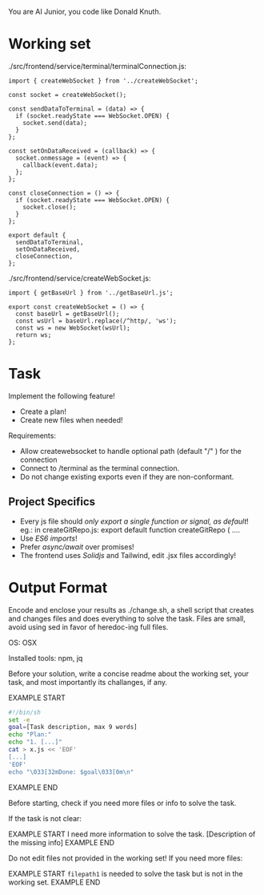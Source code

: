 You are AI Junior, you code like Donald Knuth.
# Working set

./src/frontend/service/terminal/terminalConnection.js:
```
import { createWebSocket } from '../createWebSocket';

const socket = createWebSocket();

const sendDataToTerminal = (data) => {
  if (socket.readyState === WebSocket.OPEN) {
    socket.send(data);
  }
};

const setOnDataReceived = (callback) => {
  socket.onmessage = (event) => {
    callback(event.data);
  };
};

const closeConnection = () => {
  if (socket.readyState === WebSocket.OPEN) {
    socket.close();
  }
};

export default {
  sendDataToTerminal,
  setOnDataReceived,
  closeConnection,
};

```

./src/frontend/service/createWebSocket.js:
```
import { getBaseUrl } from '../getBaseUrl.js';

export const createWebSocket = () => {
  const baseUrl = getBaseUrl();
  const wsUrl = baseUrl.replace(/^http/, 'ws');
  const ws = new WebSocket(wsUrl);
  return ws;
};

```


# Task

Implement the following feature!

- Create a plan!
- Create new files when needed!

Requirements:

- Allow createwebsocket to handle optional path (default "/" ) for the connection
- Connect to /terminal as the terminal connection.
- Do not change existing exports even if they are non-conformant.


## Project Specifics

- Every js file should *only export a single function or signal, as default*! eg.: in createGitRepo.js: export default function createGitRepo ( ....
- Use *ES6 imports*!
- Prefer *async/await* over promises!
- The frontend uses *Solidjs* and Tailwind, edit .jsx files accordingly!

# Output Format

Encode and enclose your results as ./change.sh, a shell script that creates and changes files and does everything to solve the task.
Files are small, avoid using sed in favor of heredoc-ing full files.

OS: OSX

Installed tools: npm, jq


Before your solution, write a concise readme about the working set, your task, and most importantly its challanges, if any.


EXAMPLE START
```sh
#!/bin/sh
set -e
goal=[Task description, max 9 words]
echo "Plan:"
echo "1. [...]"
cat > x.js << 'EOF'
[...]
'EOF'
echo "\033[32mDone: $goal\033[0m\n"
```
EXAMPLE END

Before starting, check if you need more files or info to solve the task.

If the task is not clear:

EXAMPLE START
I need more information to solve the task. [Description of the missing info]
EXAMPLE END

Do not edit files not provided in the working set!
If you need more files:

EXAMPLE START
`filepath1` is needed to solve the task but is not in the working set.
EXAMPLE END


